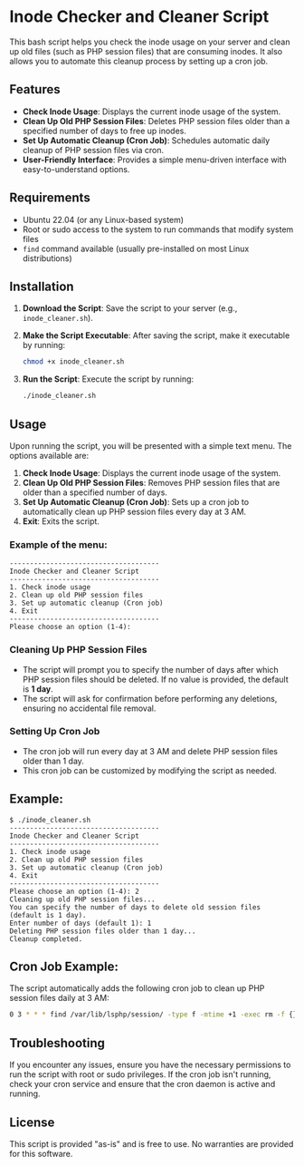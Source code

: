 
# Inode Checker and Cleaner Script

This bash script helps you check the inode usage on your server and clean up old files (such as PHP session files) that are consuming inodes. It also allows you to automate this cleanup process by setting up a cron job.

## Features

- **Check Inode Usage**: Displays the current inode usage of the system.
- **Clean Up Old PHP Session Files**: Deletes PHP session files older than a specified number of days to free up inodes.
- **Set Up Automatic Cleanup (Cron Job)**: Schedules automatic daily cleanup of PHP session files via cron.
- **User-Friendly Interface**: Provides a simple menu-driven interface with easy-to-understand options.

## Requirements

- Ubuntu 22.04 (or any Linux-based system)
- Root or sudo access to the system to run commands that modify system files
- `find` command available (usually pre-installed on most Linux distributions)

## Installation

1. **Download the Script**:
   Save the script to your server (e.g., `inode_cleaner.sh`).

2. **Make the Script Executable**:
   After saving the script, make it executable by running:
   ```bash
   chmod +x inode_cleaner.sh
   ```

3. **Run the Script**:
   Execute the script by running:
   ```bash
   ./inode_cleaner.sh
   ```

## Usage

Upon running the script, you will be presented with a simple text menu. The options available are:

1. **Check Inode Usage**: Displays the current inode usage of the system.
2. **Clean Up Old PHP Session Files**: Removes PHP session files that are older than a specified number of days.
3. **Set Up Automatic Cleanup (Cron Job)**: Sets up a cron job to automatically clean up PHP session files every day at 3 AM.
4. **Exit**: Exits the script.

### Example of the menu:

```
-------------------------------------
Inode Checker and Cleaner Script
-------------------------------------
1. Check inode usage
2. Clean up old PHP session files
3. Set up automatic cleanup (Cron job)
4. Exit
-------------------------------------
Please choose an option (1-4):
```

### Cleaning Up PHP Session Files

- The script will prompt you to specify the number of days after which PHP session files should be deleted. If no value is provided, the default is **1 day**.
- The script will ask for confirmation before performing any deletions, ensuring no accidental file removal.

### Setting Up Cron Job

- The cron job will run every day at 3 AM and delete PHP session files older than 1 day.
- This cron job can be customized by modifying the script as needed.

## Example:

```
$ ./inode_cleaner.sh
-------------------------------------
Inode Checker and Cleaner Script
-------------------------------------
1. Check inode usage
2. Clean up old PHP session files
3. Set up automatic cleanup (Cron job)
4. Exit
-------------------------------------
Please choose an option (1-4): 2
Cleaning up old PHP session files...
You can specify the number of days to delete old session files (default is 1 day).
Enter number of days (default 1): 1
Deleting PHP session files older than 1 day...
Cleanup completed.
```

## Cron Job Example:

The script automatically adds the following cron job to clean up PHP session files daily at 3 AM:

```bash
0 3 * * * find /var/lib/lsphp/session/ -type f -mtime +1 -exec rm -f {} \;
```

## Troubleshooting

If you encounter any issues, ensure you have the necessary permissions to run the script with root or sudo privileges. If the cron job isn't running, check your cron service and ensure that the cron daemon is active and running.

## License

This script is provided "as-is" and is free to use. No warranties are provided for this software.
